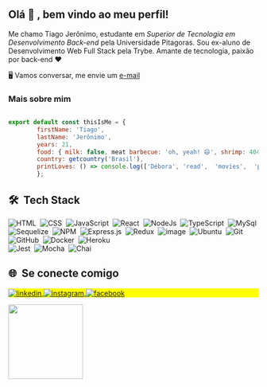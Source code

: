 ## Olá 👋 , bem vindo ao meu perfil!

Me chamo Tiago Jerônimo, estudante em *Superior de Tecnologia em Desenvolvimento Back-end* pela Universidade Pitagoras. Sou ex-aluno de Desenvolvimento Web Full Stack pela Trybe. Amante de tecnologia, paixão por back-end ♥️
 <p> 
🖥️ Vamos conversar, me envie um <a href="mailto:dev.tiagojeronimo@gmail.com?subject=Contact"> e-mail </a>  
</p>
  

###  Mais sobre mim

```  js

export default const thisIsMe = {
		firstName: 'Tiago',
		lastName: 'Jerônimo',
		years: 21,
		food: { milk: false, meat barbecue: 'oh, yeah! 😄', shrimp: 404 },
		country: getcountry('Brasil'),
		printLoves: () => console.log(['Débora', 'read',  'movies',  'philosophy',  'liturgy'].join(', '))
		};

```


 ## 🛠 &nbsp;Tech Stack
 
![HTML](https://img.shields.io/badge/-HTML-05122A?style=flat&logo=HTML5)&nbsp;
![CSS](https://img.shields.io/badge/-CSS-05122A?style=flat&logo=CSS3&logoColor=1572B6)&nbsp;
![JavaScript](https://img.shields.io/badge/-JavaScript-05122A?style=flat&logo=javascript)&nbsp;
![React](https://img.shields.io/badge/-React-05122A?style=flat&logo=react)&nbsp;
![NodeJs](https://img.shields.io/badge/-Node.js-05122A?style=flat&logo=node.js)&nbsp;
![TypeScript](https://img.shields.io/badge/TypeScript-007ACC?style=flat&logo=typescript&logoColor=white)&nbsp;
![MySql](https://img.shields.io/badge/MySQL-005C84?style=flat&logo=mysql&logoColor=white)&nbsp;
![Sequelize](https://img.shields.io/badge/Sequelize-52B0E7?style=flat&logo=Sequelize&logoColor=white)&nbsp;
![NPM](https://img.shields.io/badge/NPM-%23000000.svg?style=flat&logo=npm&logoColor=white)&nbsp;
![Express.js](https://img.shields.io/badge/express.js-%23404d59.svg?style=flat&logo=express&logoColor=%2361DAFB)&nbsp;
![Redux](https://img.shields.io/badge/Redux-593D88?style=flat&logo=redux&logoColor=white)&nbsp;
![image](https://img.shields.io/badge/JWT-000000?style=flat&logo=JSON%20web%20tokens&logoColor=white)&nbsp;	
![Ubuntu](https://img.shields.io/badge/Ubuntu-E95420?style=flat&logo=ubuntu&logoColor=white)&nbsp;
![Git](https://img.shields.io/badge/-Git-05122A?style=flat&logo=git)&nbsp;
![GitHub](https://img.shields.io/badge/-GitHub-05122A?style=flat&logo=github)&nbsp;
![Docker](https://img.shields.io/badge/Docker-2CA5E0?style=flat&logo=docker&logoColor=white)&nbsp;
![Heroku](https://img.shields.io/badge/Heroku-430098?style=flat&logo=heroku&logoColor=white)&nbsp;		
![Jest](https://img.shields.io/badge/Jest-C21325?style=flat&logo=jest&logoColor=white)&nbsp;
![Mocha](https://img.shields.io/badge/Mocha-8D6748?style=flat&logo=Mocha&logoColor=white)&nbsp;
![Chai](https://img.shields.io/badge/chai-A30701?style=flat&logo=chai&logoColor=white)&nbsp;


## 🌐&nbsp; Se conecte comigo 
<p align="left" style="background:yellow">
<a href="https://linkedin.com/in/tiago-jerônimo-a37093226" target="_blank">
  <img align="center" src="https://img.shields.io/badge/-TiagoJeronimo-05122A?style=flat&logo=linkedin" alt="linkedin"/>
</a>
<a href="https://instagram.com/the.jeronimo" target="_blank">
 <img align="center" src="https://img.shields.io/badge/-@the.jeronimo-05122A?style=flat&logo=instagram" alt="instagram"/>
</a>
<a href="https://www.facebook.com/profile.php?id=100006681931094" target="_blank">
 <img align="center" src="https://img.shields.io/badge/-TiagoJeronimo-05122A?style=flat&logo=facebook" alt="facebook"/>
</a>
</p>

<div align="left">
<a href="https://github.com/tiago-jeronimo">
<img height="150em" src="https://github-readme-stats.vercel.app/api/top-langs/?username=tiago-jeronimo&theme=dracula&hide_border=false&&layout=compact"/>
</a>
</div>
